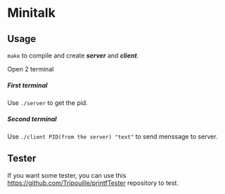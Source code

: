 # Minitalk

## Usage

``make`` to compile and create ***server*** and ***client***.

Open 2 terminal

##### **First terminal**
Use ``./server`` to get the pid.

##### **Second terminal**
Use ``./client PID(from the server) "text"`` to send menssage to server.

## Tester

If you want some tester, you can use this https://github.com/Tripouille/printfTester repository to test.
